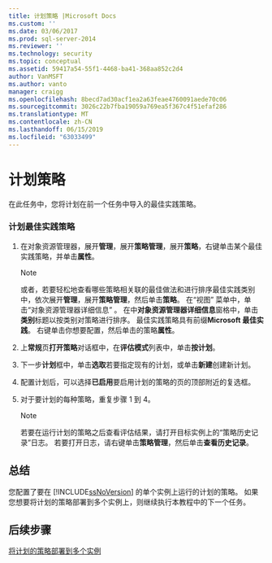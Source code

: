 ```yaml
---
title: 计划策略 |Microsoft Docs
ms.custom: ''
ms.date: 03/06/2017
ms.prod: sql-server-2014
ms.reviewer: ''
ms.technology: security
ms.topic: conceptual
ms.assetid: 59417a54-55f1-4468-ba41-368aa852c2d4
author: VanMSFT
ms.author: vanto
manager: craigg
ms.openlocfilehash: 8becd7ad30acf1ea2a63feae4760091aede70c06
ms.sourcegitcommit: 3026c22b7fba19059a769ea5f367c4f51efaf286
ms.translationtype: MT
ms.contentlocale: zh-CN
ms.lasthandoff: 06/15/2019
ms.locfileid: "63033499"
---
```

# <a name="schedule-the-policies"></a>计划策略
  在此任务中，您将计划在前一个任务中导入的最佳实践策略。  
  
### <a name="to-schedule-the-best-practices-policies"></a>计划最佳实践策略  
  
1.  在对象资源管理器，展开**管理**，展开**策略管理**，展开**策略**，右键单击某个最佳实践策略，并单击**属性**。  
  
    > [!NOTE]  
    >  或者，若要轻松地查看哪些策略相关联的最佳做法和进行排序最佳实践类别中，依次展开**管理**，展开**策略管理**，然后单击**策略**。 在“视图”  菜单中，单击“对象资源管理器详细信息”  。 在中**对象资源管理器详细信息**窗格中，单击**类别**标题以按类别对策略进行排序。 最佳实践策略具有前缀**Microsoft 最佳实践**。 右键单击你想要配置，然后单击的策略**属性**。  
  
2.  上**常规**页**打开策略**对话框中，在**评估模式**列表中，单击**按计划**。  
  
3.  下一步**计划**框中，单击**选取**若要指定现有的计划，或单击**新建**创建新计划。  
  
4.  配置计划后，可以选择**已启用**要启用计划的策略的页的顶部附近的复选框。  
  
5.  对于要计划的每种策略，重复步骤 1 到 4。  
  
    > [!NOTE]  
    >  若要在运行计划的策略之后查看评估结果，请打开目标实例上的“策略历史记录”日志。 若要打开日志，请右键单击**策略管理**，然后单击**查看历史记录**。  
  
## <a name="summary"></a>总结  
 您配置了要在 [!INCLUDE[ssNoVersion](../includes/ssnoversion-md.md)] 的单个实例上运行的计划的策略。 如果您想要将计划的策略部署到多个实例上，则继续执行本教程中的下一个任务。  
  
## <a name="next-steps"></a>后续步骤  
 [将计划的策略部署到多个实例](../../2014/tutorials/deploy-scheduled-policies-to-multiple-instances.md)  
  
  
